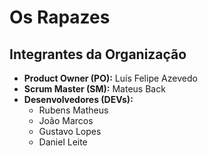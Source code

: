 # Os Rapazes

## Integrantes da Organização

- **Product Owner (PO):** Luís Felipe Azevedo
- **Scrum Master (SM):** Mateus Back
- **Desenvolvedores (DEVs):**
  - Rubens Matheus
  - João Marcos
  - Gustavo Lopes
  - Daniel Leite
